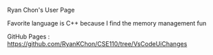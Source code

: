 Ryan Chon's User Page

Favorite language is C++ because I find the memory management fun

GitHub Pages : https://github.com/RyanKChon/CSE110/tree/VsCodeUiChanges
